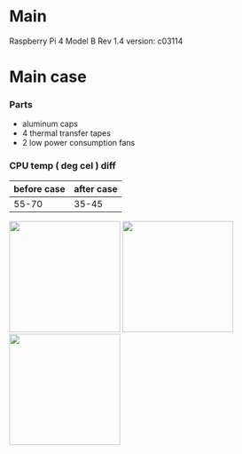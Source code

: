 
# Main
Raspberry Pi 4 Model B Rev 1.4 version: c03114

# Main case
### Parts

 - aluminum caps 
 - 4 thermal transfer tapes 
 - 2 low power consumption fans

### CPU temp ( deg cel ) diff
| before case | after case |
|--|--|
| 55-70 | 35-45 |


<img src="https://github.com/yerkopi/hardware/assets/79029454/3d2abb7a-6316-4afc-a1ba-314023308bc1" height="200"/>
<img src="https://github.com/yerkopi/hardware/assets/79029454/558bd858-3587-40f6-a84f-c1d0b1b9e9cc" height="200"/>
<img src="https://github.com/yerkopi/hardware/assets/79029454/a5d580b1-5d8d-47ef-81fa-3f7e7eed9e31" height="200"/>


